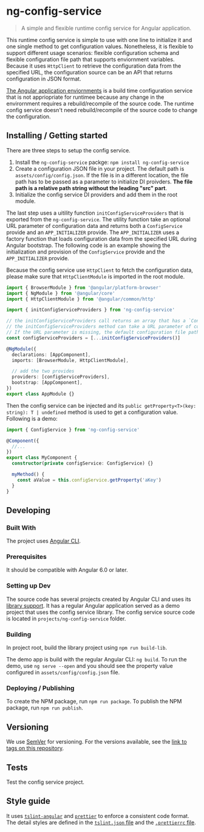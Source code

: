 # ng-config-service

> A simple and flexible runtime config service for Angular application.

This runtime config service is simple to use with one line to initialize it and one single method to get configuration values. Nonetheless, it is flexible to support different usage scenarios: flexible configuration schema and flexible configuration file path that supports enviornment variables. Because it uses `HttpClient` to retrieve the configuration data from the specified URL, the configuration source can be an API that returns configuration in JSON format.

[The Angular application enviornments](https://github.com/angular/angular-cli/wiki/stories-application-environments) is a build time configuration service that is not appriopriate for runtimee because any change in the envirornment requires a rebuild/recompile of the source code. The runtime config service doesn't need rebuild/recompile of the source code to change the configuration.

## Installing / Getting started

There are three steps to setup the config service.

1. Install the `ng-config-service` packge: `npm install ng-config-service`
1. Create a configuration JSON file in your project. The default path is `assets/config/config.json`. If the file is in a different location, the file path has to be passed as a parameter to initialize DI proivders. **The file path is a relative path string without the leading "src" part**.
1. Initialize the config service DI providers and add them in the root module.

The last step uses a uitility function `initConfigServiceProviders` that is exported from the `ng-config-service`. The utility function take an optional URL parameter of configuration data and returns both a `ConfigService` provide and an `APP_INITIALIZER` provide. The `APP_INITIALIZER` uses a factory function that loads configuration data from the specified URL during Angular bootstrap. The following code is an example showing the initialization and provision of the `ConfigService` provide and the `APP_INITIALIZER` provide.

Because the config service use `HttpClient` to fetch the configuration data, please make sure that `HttpClientModule` is imported in the root module.

```ts
import { BrowserModule } from '@angular/platform-browser'
import { NgModule } from '@angular/core'
import { HttpClientModule } from '@angular/common/http'

import { initConfigServiceProviders } from 'ng-config-service'

// the initConfigServiceProviders call returns an array that has a `ConfigService` provide and an `APP_INITIALIZER` provide
// the initConfigServiceProviders method can take a URL parameter of configuration data.
// If the URL parameter is missing, the default configuration file path of  'assets/config/config.json' is used.
const configServiceProviders = [...initConfigServiceProviders()]

@NgModule({
  declarations: [AppComponent],
  imports: [BrowserModule, HttpClientModule],

  // add the two provides
  providers: [configServiceProviders],
  bootstrap: [AppComponent],
})
export class AppModule {}
```

Then the config service can be injected and its `public getProperty<T>(key: string): T | undefined` method is used to get a configuration value. Following is a demo:

```ts
import { ConfigService } from 'ng-config-service'

@Component({
  //...
})
export class MyComponent {
  constructor(private configService: ConfigService) {}

  myMethod() {
    const aValue = this.configService.getProperty('aKey')
  }
}
```

## Developing

### Built With

The project uses [Angular CLI](https://cli.angular.io/).

### Prerequisites

It should be compatible with Angular 6.0 or later.

### Setting up Dev

The source code has several projects created by Angular CLI and uses its [library support](https://github.com/angular/angular-cli/wiki/stories-create-library). It has a regular Angular application served as a demo project that uses the config service library. The config service source code is located in `projects/ng-config-service` folder.

### Building

In project root, build the library project using `npm run build-lib`.

The demo app is build with the regular Angular CLI: `ng build`. To run the demo, use `ng serve --open` and you should see the property value configured in `assets/config/config.json` file.

### Deploying / Publishing

To create the NPM package, run `npm run package`.
To publish the NPM package, run `npm run publish`.

## Versioning

We use [SemVer](http://semver.org/) for versioning. For the versions available, see the [link to tags on this repository](https://github.com/cntehang/ng-config-service/tags).

## Tests

Test the config service project.

## Style guide

It uses [`tslint-angular`](https://github.com/mgechev/tslint-angular) and [`prettier`](https://prettier.io/) to enforce a consistent code format. The detail styles are defined in the [`tslint.json` file](./tslint.json) and the [`.prettierrc` file](./prettierrc).
